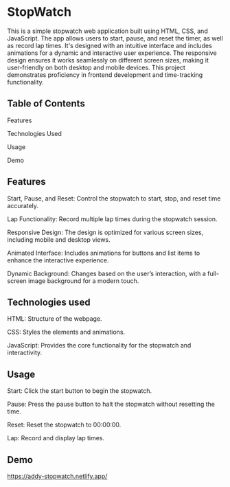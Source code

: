 # StopWatch

This is a simple stopwatch web application built using HTML, CSS, and JavaScript. The app allows users to start, pause, and reset the timer, as well as record lap times. It's designed with an intuitive interface and includes animations for a dynamic and interactive user experience. The responsive design ensures it works seamlessly on different screen sizes, making it user-friendly on both desktop and mobile devices. This project demonstrates proficiency in frontend development and time-tracking functionality.

## Table of Contents
Features

Technologies Used

Usage

Demo

## Features
Start, Pause, and Reset: Control the stopwatch to start, stop, and reset time accurately.

Lap Functionality: Record multiple lap times during the stopwatch session.

Responsive Design: The design is optimized for various screen sizes, including mobile and desktop views.

Animated Interface: Includes animations for buttons and list items to enhance the interactive experience.

Dynamic Background: Changes based on the user’s interaction, with a full-screen image background for a modern touch.
## Technologies used
HTML: Structure of the webpage.

CSS: Styles the elements and animations.

JavaScript: Provides the core functionality for the stopwatch and interactivity.
## Usage
Start: Click the start button to begin the stopwatch.

Pause: Press the pause button to halt the stopwatch without resetting the time.

Reset: Reset the stopwatch to 00:00:00.

Lap: Record and display lap times.
## Demo

https://addy-stopwatch.netlify.app/
